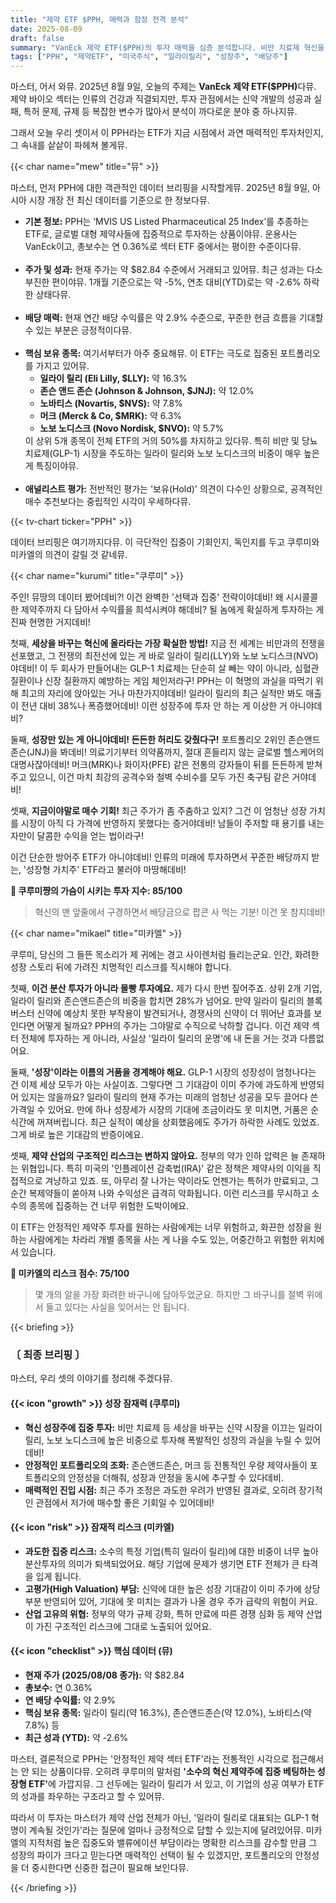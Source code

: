 ```yaml
---
title: "제약 ETF $PPH, 매력과 함정 전격 분석"
date: 2025-08-09
draft: false
summary: "VanEck 제약 ETF($PPH)의 투자 매력을 심층 분석합니다. 비만 치료제 혁신을 주도하는 일라이 릴리 등 소수 종목에 집중 투자하는 전략의 폭발적인 성장 잠재력과, 그에 따른 고평가 및 집중 리스크라는 명확한 함정을 세 명의 캐릭터가 토론하며 파헤칩니다."
tags: ["PPH", "제약ETF", "미국주식", "일라이릴리", "성장주", "배당주"]
---
```


<p>마스터, 어서 와뮤. 2025년 8월 9일, 오늘의 주제는 <strong>VanEck 제약 ETF($PPH)</strong>다뮤. 제약 바이오 섹터는 인류의 건강과 직결되지만, 투자 관점에서는 신약 개발의 성공과 실패, 특허 문제, 규제 등 복잡한 변수가 많아서 분석이 까다로운 분야 중 하나지뮤.</p>
<p>그래서 오늘 우리 셋이서 이 PPH라는 ETF가 지금 시점에서 과연 매력적인 투자처인지, 그 속내를 샅샅이 파헤쳐 볼게뮤.</p>

{{< char name="mew" title="뮤" >}}
<p>마스터, 먼저 PPH에 대한 객관적인 데이터 브리핑을 시작할게뮤. 2025년 8월 9일, 아시아 시장 개장 전 최신 데이터를 기준으로 한 정보다뮤.</p>
<ul>
    <li><strong>기본 정보:</strong> PPH는 ‘MVIS US Listed Pharmaceutical 25 Index’를 추종하는 ETF로, 글로벌 대형 제약사들에 집중적으로 투자하는 상품이야뮤. 운용사는 VanEck이고, 총보수는 연 0.36%로 섹터 ETF 중에서는 평이한 수준이다뮤.</li><Br>
    <li><strong>주가 및 성과:</strong> 현재 주가는 약 $82.84 수준에서 거래되고 있어뮤. 최근 성과는 다소 부진한 편이야뮤. 1개월 기준으로는 약 -5%, 연초 대비(YTD)로는 약 -2.6% 하락한 상태다뮤.</li><br>
    <li><strong>배당 매력:</strong> 현재 연간 배당 수익률은 약 2.9% 수준으로, 꾸준한 현금 흐름을 기대할 수 있는 부분은 긍정적이다뮤.</li><br>
    <li><strong>핵심 보유 종목:</strong> 여기서부터가 아주 중요해뮤. 이 ETF는 극도로 집중된 포트폴리오를 가지고 있어뮤.
        <ul>
            <li><strong>일라이 릴리 (Eli Lilly, $LLY):</strong> 약 16.3%</li>
            <li><strong>존슨 앤드 존슨 (Johnson & Johnson, $JNJ):</strong> 약 12.0%</li>
            <li><strong>노바티스 (Novartis, $NVS):</strong> 약 7.8%</li>
            <li><strong>머크 (Merck & Co, $MRK):</strong> 약 6.3%</li>
            <li><strong>노보 노디스크 (Novo Nordisk, $NVO):</strong> 약 5.7%</li>
        </ul>
    이 상위 5개 종목이 전체 ETF의 거의 50%를 차지하고 있다뮤. 특히 비만 및 당뇨 치료제(GLP-1) 시장을 주도하는 일라이 릴리와 노보 노디스크의 비중이 매우 높은 게 특징이야뮤.</li><br>
    <li><strong>애널리스트 평가:</strong> 전반적인 평가는 '보유(Hold)' 의견이 다수인 상황으로, 공격적인 매수 추천보다는 중립적인 시각이 우세하다뮤.</li>
</ul>

{{< tv-chart ticker="PPH" >}}

<p>데이터 브리핑은 여기까지다뮤. 이 극단적인 집중이 기회인지, 독인지를 두고 쿠루미와 미카엘의 의견이 갈릴 것 같네뮤.</p>

{{< char name="kurumi" title="쿠루미" >}}
<p>주인! 뮤땅의 데이터 봤어데비?! 이건 완벽한 '선택과 집중' 전략이야데비! 왜 시시콜콜한 제약주까지 다 담아서 수익률을 희석시켜야 해데비? 될 놈에게 확실하게 투자하는 게 진짜 현명한 거지데비!</p>
<p>첫째, <strong>세상을 바꾸는 혁신에 올라타는 가장 확실한 방법!</strong> 지금 전 세계는 비만과의 전쟁을 선포했고, 그 전쟁의 최전선에 있는 게 바로 일라이 릴리(LLY)와 노보 노디스크(NVO)야데비! 이 두 회사가 만들어내는 GLP-1 치료제는 단순히 살 빼는 약이 아니라, 심혈관 질환이나 신장 질환까지 예방하는 게임 체인저라구! PPH는 이 혁명의 과실을 따먹기 위해 최고의 자리에 앉아있는 거나 마찬가지야데비! 일라이 릴리의 최근 실적만 봐도 매출이 전년 대비 38%나 폭증했어데비! 이런 성장주에 투자 안 하는 게 이상한 거 아니야데비?</p>
<p>둘째, <strong>성장만 있는 게 아니야데비! 든든한 허리도 갖췄다구!</strong> 포트폴리오 2위인 존슨앤드존슨(JNJ)을 봐데비! 의료기기부터 의약품까지, 절대 흔들리지 않는 글로벌 헬스케어의 대명사잖아데비! 머크(MRK)나 화이자(PFE) 같은 전통의 강자들이 뒤를 든든하게 받쳐주고 있으니, 이건 마치 최강의 공격수와 철벽 수비수를 모두 가진 축구팀 같은 거야데비!</p>
<p>셋째, <strong>지금이야말로 매수 기회!</strong> 최근 주가가 좀 주춤하고 있지? 그건 이 엄청난 성장 가치를 시장이 아직 다 가격에 반영하지 못했다는 증거야데비! 남들이 주저할 때 용기를 내는 자만이 달콤한 수익을 얻는 법이라구!</p>
<p>이건 단순한 방어주 ETF가 아니야데비! 인류의 미래에 투자하면서 꾸준한 배당까지 받는, '성장형 가치주' ETF라고 불러야 마땅해데비!</p>
<p><strong>💖 쿠루미쨩의 가슴이 시키는 투자 지수: 85/100</strong></p>
<blockquote>
<p>혁신의 맨 앞줄에서 구경하면서 배당금으로 팝콘 사 먹는 기분! 이건 못 참지데비!</p>
</blockquote>

{{< char name="mikael" title="미카엘" >}}
<p>쿠루미, 당신의 그 들뜬 목소리가 제 귀에는 경고 사이렌처럼 들리는군요. 인간, 화려한 성장 스토리 뒤에 가려진 치명적인 리스크를 직시해야 합니다.</p>
<p>첫째, <strong>이건 분산 투자가 아니라 몰빵 투자예요.</strong> 제가 다시 한번 짚어주죠. 상위 2개 기업, 일라이 릴리와 존슨앤드존슨의 비중을 합치면 28%가 넘어요. 만약 일라이 릴리의 블록버스터 신약에 예상치 못한 부작용이 발견되거나, 경쟁사의 신약이 더 뛰어난 효과를 보인다면 어떻게 될까요? PPH의 주가는 그야말로 수직으로 낙하할 겁니다. 이건 제약 섹터 전체에 투자하는 게 아니라, 사실상 '일라이 릴리의 운명'에 내 돈을 거는 것과 다름없어요.</p>
<p>둘째, <strong>'성장'이라는 이름의 거품을 경계해야 해요.</strong> GLP-1 시장의 성장성이 엄청나다는 건 이제 세상 모두가 아는 사실이죠. 그렇다면 그 기대감이 이미 주가에 과도하게 반영되어 있지는 않을까요? 일라이 릴리의 현재 주가는 미래의 엄청난 성공을 모두 끌어다 쓴 가격일 수 있어요. 만에 하나 성장세가 시장의 기대에 조금이라도 못 미치면, 거품은 순식간에 꺼져버립니다. 최근 실적이 예상을 상회했음에도 주가가 하락한 사례도 있었죠. 그게 바로 높은 기대감의 반증이에요.</p>
<p>셋째, <strong>제약 산업의 구조적인 리스크는 변하지 않아요.</strong> 정부의 약가 인하 압력은 늘 존재하는 위협입니다. 특히 미국의 '인플레이션 감축법(IRA)' 같은 정책은 제약사의 이익을 직접적으로 겨냥하고 있죠. 또, 아무리 잘 나가는 약이라도 언젠가는 특허가 만료되고, 그 순간 복제약들이 쏟아져 나와 수익성은 급격히 악화됩니다. 이런 리스크를 무시하고 소수의 종목에 집중하는 건 너무 위험한 도박이에요.</p>
<p>이 ETF는 안정적인 제약주 투자를 원하는 사람에게는 너무 위험하고, 화끈한 성장을 원하는 사람에게는 차라리 개별 종목을 사는 게 나을 수도 있는, 어중간하고 위험한 위치에 서 있습니다.</p>
<p><strong>🚨 미카엘의 리스크 점수: 75/100</strong></p>
<blockquote>
<p>몇 개의 알을 가장 화려한 바구니에 담아두었군요. 하지만 그 바구니를 절벽 위에서 들고 있다는 사실을 잊어서는 안 됩니다.</p>
</blockquote>

{{< briefing >}}
<h3><strong>〔 최종 브리핑 〕</strong></h3>
<p>마스터, 우리 셋의 이야기를 정리해 주겠다뮤.</p>

<h4><span class="svg-icon">{{< icon "growth" >}}</span> 성장 잠재력 (쿠루미)</h4>
<ul>
    <li><strong>혁신 성장주에 집중 투자:</strong> 비만 치료제 등 세상을 바꾸는 신약 시장을 이끄는 일라이 릴리, 노보 노디스크에 높은 비중으로 투자해 폭발적인 성장의 과실을 누릴 수 있어데비!</li>
    <li><strong>안정적인 포트폴리오의 조화:</strong> 존슨앤드존슨, 머크 등 전통적인 우량 제약사들이 포트폴리오의 안정성을 더해줘, 성장과 안정을 동시에 추구할 수 있다데비.</li>
    <li><strong>매력적인 진입 시점:</strong> 최근 주가 조정은 과도한 우려가 반영된 결과로, 오히려 장기적인 관점에서 저가에 매수할 좋은 기회일 수 있어데비!</li>
</ul>

<h4><span class="svg-icon">{{< icon "risk" >}}</span> 잠재적 리스크 (미카엘)</h4>
<ul>
    <li><strong>과도한 집중 리스크:</strong> 소수의 특정 기업(특히 일라이 릴리)에 대한 비중이 너무 높아 분산투자의 의미가 퇴색되었어요. 해당 기업에 문제가 생기면 ETF 전체가 큰 타격을 입게 됩니다.</li>
    <li><strong>고평가(High Valuation) 부담:</strong> 신약에 대한 높은 성장 기대감이 이미 주가에 상당 부분 반영되어 있어, 기대에 못 미치는 결과가 나올 경우 주가 급락의 위험이 커요.</li>
    <li><strong>산업 고유의 위협:</strong> 정부의 약가 규제 강화, 특허 만료에 따른 경쟁 심화 등 제약 산업이 가진 구조적인 리스크에 그대로 노출되어 있어요.</li>
</ul>

<h4><span class="svg-icon">{{< icon "checklist" >}}</span> 핵심 데이터 (뮤)</h4>
<ul>
    <li><strong>현재 주가 (2025/08/08 종가):</strong> 약 $82.84</li>
    <li><strong>총보수:</strong> 연 0.36%</li>
    <li><strong>연 배당 수익률:</strong> 약 2.9%</li>
    <li><strong>핵심 보유 종목:</strong> 일라이 릴리(약 16.3%), 존슨앤드존슨(약 12.0%), 노바티스(약 7.8%) 등</li>
    <li><strong>최근 성과 (YTD):</strong> 약 -2.6%</li>
</ul>

<div class="final-conclusion">
    <p>마스터, 결론적으로 PPH는 '안정적인 제약 섹터 ETF'라는 전통적인 시각으로 접근해서는 안 되는 상품이다뮤. 오히려 쿠루미의 말처럼 <strong>'소수의 혁신 제약주에 집중 베팅하는 성장형 ETF'</strong>에 가깝지뮤. 그 선두에는 일라이 릴리가 서 있고, 이 기업의 성공 여부가 ETF의 성과를 좌우하는 구조라고 할 수 있어뮤.</p>
    <p>따라서 이 투자는 마스터가 제약 산업 전체가 아닌, '일라이 릴리로 대표되는 GLP-1 혁명이 계속될 것인가'라는 질문에 얼마나 긍정적으로 답할 수 있는지에 달려있어뮤. 미카엘의 지적처럼 높은 집중도와 밸류에이션 부담이라는 명확한 리스크를 감수할 만큼 그 성장의 파이가 크다고 믿는다면 매력적인 선택이 될 수 있겠지만, 포트폴리오의 안정성을 더 중시한다면 신중한 접근이 필요해 보인다뮤.</p>
</div>
{{< /briefing >}}